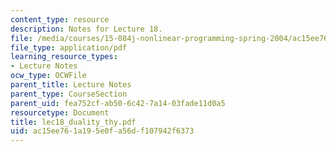 ```yaml
---
content_type: resource
description: Notes for Lecture 18.
file: /media/courses/15-084j-nonlinear-programming-spring-2004/ac15ee761a195e0fa56df107942f6373_lec18_duality_thy.pdf
file_type: application/pdf
learning_resource_types:
- Lecture Notes
ocw_type: OCWFile
parent_title: Lecture Notes
parent_type: CourseSection
parent_uid: fea752cf-ab50-6c42-7a14-03fade11d0a5
resourcetype: Document
title: lec18_duality_thy.pdf
uid: ac15ee76-1a19-5e0f-a56d-f107942f6373
---
```

